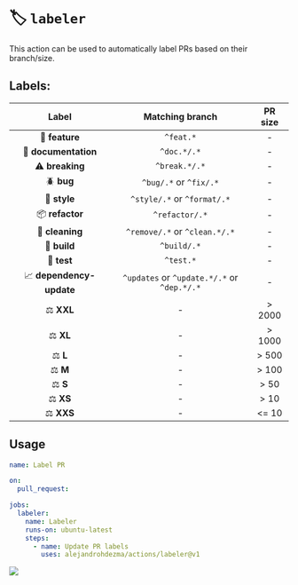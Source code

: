 # 🏷 `labeler`

This action can be used to automatically label PRs based on their branch/size.

## Labels:

| Label | Matching branch | PR size |
| :---: | :---: | :---: |
| :rocket: **feature** | `^feat.*` | - |
| :blue_book: **documentation** | `^doc.*/.*` | - |
| :warning: **breaking** | `^break.*/.*` | - |
| :beetle: **bug** | `^bug/.*` or `^fix/.*` | - |
| :lipstick: **style** | `^style/.*` or `^format/.*` | - |
| :package: **refactor** | `^refactor/.*` | - |
| :broom: **cleaning** | `^remove/.*` or `^clean.*/.*` | - |
| :wrench: **build** | `^build/.*` | - |
| :test_tube: **test** | `^test.*` | - |
| :chart_with_upwards_trend: **dependency-update** | `^updates` or `^update.*/.*` or `^dep.*/.*` | - |
| :balance_scale: **XXL** | - | > 2000 |
| :balance_scale: **XL** | - | > 1000 |
| :balance_scale: **L** | - | > 500 |
| :balance_scale: **M** | - | > 100 |
| :balance_scale: **S** | - | > 50 |
| :balance_scale: **XS** | - | > 10 |
| :balance_scale: **XXS** | - | <= 10 |

## Usage

```yaml
name: Label PR

on:
  pull_request:

jobs:
  labeler:
    name: Labeler
    runs-on: ubuntu-latest
    steps:
      - name: Update PR labels
        uses: alejandrohdezma/actions/labeler@v1
```

[![](https://img.shields.io/badge/Go%20back-gray?style=for-the-badge)](https://github.com/alejandrohdezma/actions)